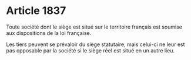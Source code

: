 # Article 1837

Toute société dont le siège est situé sur le territoire français est soumise aux dispositions de la loi française.

Les tiers peuvent se prévaloir du siège statutaire, mais celui-ci ne leur est pas opposable par la société si le siège réel est situé en un autre lieu.

